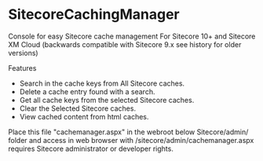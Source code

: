 # SitecoreCachingManager
Console for easy Sitecore cache management
For Sitecore 10+ and Sitecore XM Cloud (backwards compatible with Sitecore 9.x see history for older versions)

Features
- Search in the cache keys from All Sitecore caches.
- Delete a cache entry found with a search.
- Get all cache keys from the selected Sitecore caches.
- Clear the Selected Sitecore caches.
- View cached content from html caches.

Place this file "cachemanager.aspx" in the webroot below Sitecore/admin/ folder and access in web browser with /sitecore/admin/cachemanager.aspx requires Sitecore administrator or developer rights. 
